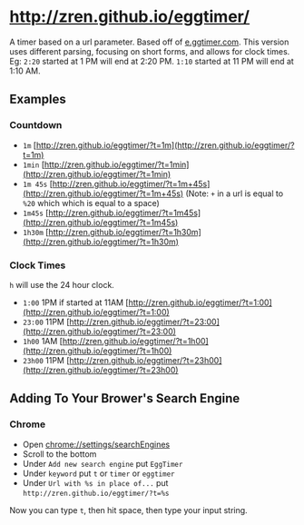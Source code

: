 http://zren.github.io/eggtimer/
===============================

A timer based on a url parameter. Based off of [e.ggtimer.com](http://e.ggtimer.com). This version uses different parsing, focusing on short forms, and allows for clock times. Eg: `2:20` started at 1 PM will end at 2:20 PM. `1:10` started at 11 PM will end at 1:10 AM.

Examples
--------

### Countdown

* `1m` [http://zren.github.io/eggtimer/?t=1m](http://zren.github.io/eggtimer/?t=1m)
* `1min` [http://zren.github.io/eggtimer/?t=1min](http://zren.github.io/eggtimer/?t=1min)
* `1m 45s` [http://zren.github.io/eggtimer/?t=1m+45s](http://zren.github.io/eggtimer/?t=1m+45s) (Note: `+` in a url is equal to `%20` which which is equal to a space)
* `1m45s` [http://zren.github.io/eggtimer/?t=1m45s](http://zren.github.io/eggtimer/?t=1m45s)
* `1h30m` [http://zren.github.io/eggtimer/?t=1h30m](http://zren.github.io/eggtimer/?t=1h30m)

### Clock Times

`h` will use the 24 hour clock.

* `1:00` 1PM if started at 11AM [http://zren.github.io/eggtimer/?t=1:00](http://zren.github.io/eggtimer/?t=1:00)
* `23:00` 11PM [http://zren.github.io/eggtimer/?t=23:00](http://zren.github.io/eggtimer/?t=23:00)
* `1h00` 1AM [http://zren.github.io/eggtimer/?t=1h00](http://zren.github.io/eggtimer/?t=1h00)
* `23h00` 11PM [http://zren.github.io/eggtimer/?t=23h00](http://zren.github.io/eggtimer/?t=23h00)

Adding To Your Brower's Search Engine
-------------------------------------

### Chrome

* Open [chrome://settings/searchEngines](chrome://settings/searchEngines)
* Scroll to the bottom
* Under `Add new search engine` put `EggTimer`
* Under `keyword` put `t` or `timer` or `eggtimer`
* Under `Url with %s in place of...` put `http://zren.github.io/eggtimer/?t=%s`

Now you can type `t`, then hit space, then type your input string.
